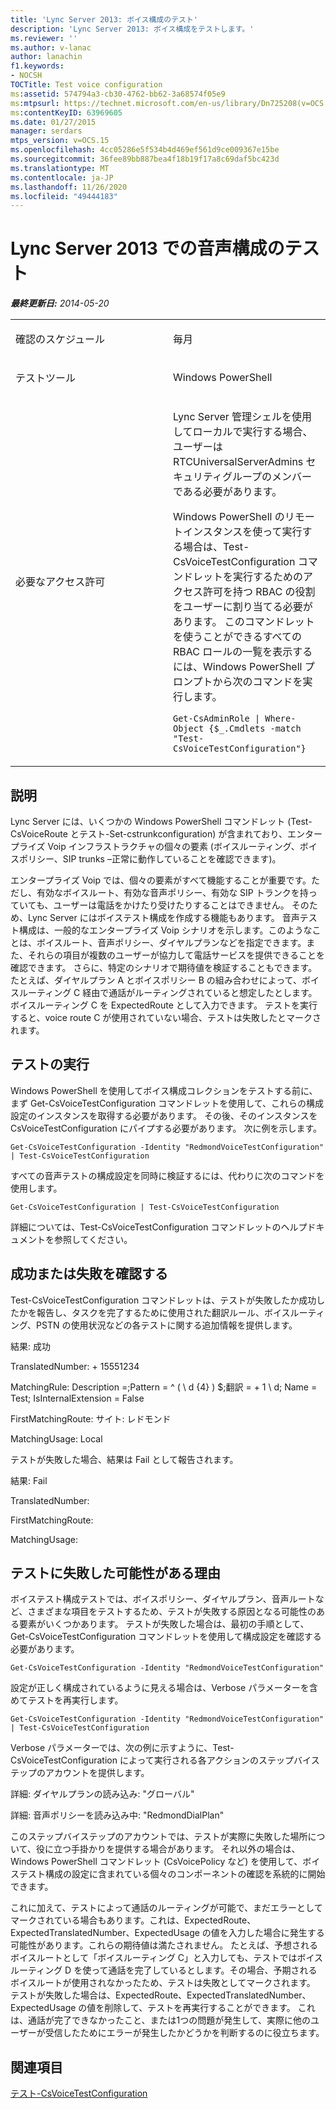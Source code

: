 ```yaml
---
title: 'Lync Server 2013: ボイス構成のテスト'
description: 'Lync Server 2013: ボイス構成をテストします。'
ms.reviewer: ''
ms.author: v-lanac
author: lanachin
f1.keywords:
- NOCSH
TOCTitle: Test voice configuration
ms:assetid: 574794a3-cb30-4762-bb62-3a68574f05e9
ms:mtpsurl: https://technet.microsoft.com/en-us/library/Dn725208(v=OCS.15)
ms:contentKeyID: 63969605
ms.date: 01/27/2015
manager: serdars
mtps_version: v=OCS.15
ms.openlocfilehash: 4cc05286e5f534b4d469ef561d9ce009367e15be
ms.sourcegitcommit: 36fee89bb887bea4f18b19f17a8c69daf5bc423d
ms.translationtype: MT
ms.contentlocale: ja-JP
ms.lasthandoff: 11/26/2020
ms.locfileid: "49444183"
---
```

# <a name="test-voice-configuration-in-lync-server-2013"></a>Lync Server 2013 での音声構成のテスト

<div data-xmlns="http://www.w3.org/1999/xhtml">

<div class="topic" data-xmlns="http://www.w3.org/1999/xhtml" data-msxsl="urn:schemas-microsoft-com:xslt" data-cs="https://msdn.microsoft.com/">

<div data-asp="https://msdn2.microsoft.com/asp">



</div>

<div id="mainSection">

<div id="mainBody">

<span> </span>

_**最終更新日:** 2014-05-20_


<table>
<colgroup>
<col style="width: 50%" />
<col style="width: 50%" />
</colgroup>
<tbody>
<tr class="odd">
<td><p>確認のスケジュール</p></td>
<td><p>毎月</p></td>
</tr>
<tr class="even">
<td><p>テストツール</p></td>
<td><p>Windows PowerShell</p></td>
</tr>
<tr class="odd">
<td><p>必要なアクセス許可</p></td>
<td><p>Lync Server 管理シェルを使用してローカルで実行する場合、ユーザーは RTCUniversalServerAdmins セキュリティグループのメンバーである必要があります。</p>
<p>Windows PowerShell のリモートインスタンスを使って実行する場合は、Test-CsVoiceTestConfiguration コマンドレットを実行するためのアクセス許可を持つ RBAC の役割をユーザーに割り当てる必要があります。 このコマンドレットを使うことができるすべての RBAC ロールの一覧を表示するには、Windows PowerShell プロンプトから次のコマンドを実行します。</p>
<p><code>Get-CsAdminRole | Where-Object {$_.Cmdlets -match &quot;Test-CsVoiceTestConfiguration&quot;}</code></p></td>
</tr>
</tbody>
</table>


<div>

## <a name="description"></a>説明

Lync Server には、いくつかの Windows PowerShell コマンドレット (Test-CsVoiceRoute とテスト-Set-cstrunkconfiguration) が含まれており、エンタープライズ Voip インフラストラクチャの個々の要素 (ボイスルーティング、ボイスポリシー、SIP trunks –正常に動作していることを確認できます)。

エンタープライズ Voip では、個々の要素がすべて機能することが重要です。ただし、有効なボイスルート、有効な音声ポリシー、有効な SIP トランクを持っていても、ユーザーは電話をかけたり受けたりすることはできません。 そのため、Lync Server にはボイステスト構成を作成する機能もあります。 音声テスト構成は、一般的なエンタープライズ Voip シナリオを示します。このようなことは、ボイスルート、音声ポリシー、ダイヤルプランなどを指定できます。また、それらの項目が複数のユーザーが協力して電話サービスを提供できることを確認できます。 さらに、特定のシナリオで期待値を検証することもできます。 たとえば、ダイヤルプラン A とボイスポリシー B の組み合わせによって、ボイスルーティング C 経由で通話がルーティングされていると想定したとします。ボイスルーティング C を ExpectedRoute として入力できます。 テストを実行すると、voice route C が使用されていない場合、テストは失敗したとマークされます。

</div>

<div>

## <a name="running-the-test"></a>テストの実行

Windows PowerShell を使用してボイス構成コレクションをテストする前に、まず Get-CsVoiceTestConfiguration コマンドレットを使用して、これらの構成設定のインスタンスを取得する必要があります。 その後、そのインスタンスを CsVoiceTestConfiguration にパイプする必要があります。 次に例を示します。

`Get-CsVoiceTestConfiguration -Identity "RedmondVoiceTestConfiguration" | Test-CsVoiceTestConfiguration`

すべての音声テストの構成設定を同時に検証するには、代わりに次のコマンドを使用します。

`Get-CsVoiceTestConfiguration | Test-CsVoiceTestConfiguration`

詳細については、Test-CsVoiceTestConfiguration コマンドレットのヘルプドキュメントを参照してください。

</div>

<div>

## <a name="determining-success-or-failure"></a>成功または失敗を確認する

Test-CsVoiceTestConfiguration コマンドレットは、テストが失敗したか成功したかを報告し、タスクを完了するために使用された翻訳ルール、ボイスルーティング、PSTN の使用状況などの各テストに関する追加情報を提供します。

結果: 成功

TranslatedNumber: + 15551234

MatchingRule: Description =;Pattern = ^ ( \\ d {4} ) $;翻訳 = + 1 \\ d; Name = Test; IsInternalExtension = False

FirstMatchingRoute: サイト: レドモンド

MatchingUsage: Local

テストが失敗した場合、結果は Fail として報告されます。

結果: Fail

TranslatedNumber:   

FirstMatchingRoute:

MatchingUsage:      

</div>

<div>

## <a name="reasons-why-the-test-might-have-failed"></a>テストに失敗した可能性がある理由

ボイステスト構成テストでは、ボイスポリシー、ダイヤルプラン、音声ルートなど、さまざまな項目をテストするため、テストが失敗する原因となる可能性のある要素がいくつかあります。 テストが失敗した場合は、最初の手順として、Get-CsVoiceTestConfiguration コマンドレットを使用して構成設定を確認する必要があります。

`Get-CsVoiceTestConfiguration -Identity "RedmondVoiceTestConfiguration"`

設定が正しく構成されているように見える場合は、Verbose パラメーターを含めてテストを再実行します。

`Get-CsVoiceTestConfiguration -Identity "RedmondVoiceTestConfiguration" | Test-CsVoiceTestConfiguration`

Verbose パラメーターでは、次の例に示すように、Test-CsVoiceTestConfiguration によって実行される各アクションのステップバイステップのアカウントを提供します。

詳細: ダイヤルプランの読み込み: "グローバル"

詳細: 音声ポリシーを読み込み中: "RedmondDialPlan"

このステップバイステップのアカウントでは、テストが実際に失敗した場所について、役に立つ手掛かりを提供する場合があります。 それ以外の場合は、Windows PowerShell コマンドレット (CsVoicePolicy など) を使用して、ボイステスト構成の設定に含まれている個々のコンポーネントの確認を系統的に開始できます。

これに加えて、テストによって通話のルーティングが可能で、まだエラーとしてマークされている場合もあります。これは、ExpectedRoute、ExpectedTranslatedNumber、ExpectedUsage の値を入力した場合に発生する可能性があります。これらの期待値は満たされません。 たとえば、予想されるボイスルートとして「ボイスルーティング C」と入力しても、テストではボイスルーティング D を使って通話を完了しているとします。その場合、予期されるボイスルートが使用されなかったため、テストは失敗としてマークされます。 テストが失敗した場合は、ExpectedRoute、ExpectedTranslatedNumber、ExpectedUsage の値を削除して、テストを再実行することができます。 これは、通話が完了できなかったこと、または1つの問題が発生して、実際に他のユーザーが受信したためにエラーが発生したかどうかを判断するのに役立ちます。

</div>

<div>

## <a name="see-also"></a>関連項目


[テスト-CsVoiceTestConfiguration](https://docs.microsoft.com/powershell/module/skype/Test-CsVoiceTestConfiguration)  
  

</div>

</div>

<span> </span>

</div>

</div>

</div>

